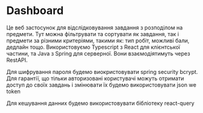 # Dashboard

Це веб застосунок для відслідковування завдання з розподілом на предмети. Тут можна фільтрувати та сортувати як завдання, так і предмети за різними критеріями, такими як: тип робіт, можливі бали, дедлайн тощо. Використовуємо Typescript з React для клієнтської частини, та Java з Spring для серверної. Вони взаємодіятимуть через RestAPI.

Для шифрування пароля будемо виокристовувати spring security bcrypt. Для гарантії, що тільки авторизовані користувачі можуть отримати доступ до своїх завдань і змінювати їх будемо використовувати json we token

Для кешування данних будемо використовувати бібліотеку react-query
